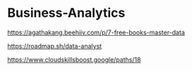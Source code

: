 # Business-Analytics

https://agathakang.beehiiv.com/p/7-free-books-master-data


https://roadmap.sh/data-analyst


https://www.cloudskillsboost.google/paths/18
